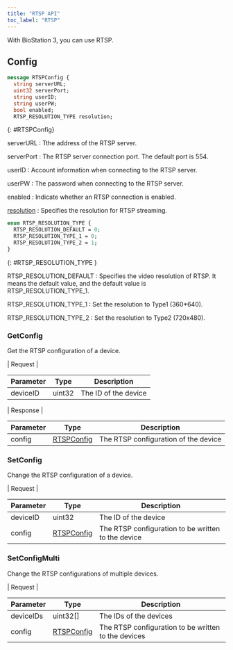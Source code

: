 ```yaml
---
title: "RTSP API"
toc_label: "RTSP"
---
```


With BioStation 3, you can use RTSP.

## Config

```protobuf
message RTSPConfig {
  string serverURL;
  uint32 serverPort;
  string userID;
  string userPW;
  bool enabled;
  RTSP_RESOLUTION_TYPE resolution;
```
{: #RTSPConfig}

serverURL
: Tthe address of the RTSP server.

serverPort
: The RTSP server connection port. The default port is 554.

userID
: Account information when connecting to the RTSP server.

userPW
: The password when connecting to the RTSP server.

enabled
: Indicate whether an RTSP connection is enabled.

[resolution](#RTSP_RESOLUTION_TYPE)
: Specifies the resolution for RTSP streaming.

```protobuf
enum RTSP_RESOLUTION_TYPE {
  RTSP_RESOLUTION_DEFAULT = 0;
  RTSP_RESOLUTION_TYPE_1 = 0;
  RTSP_RESOLUTION_TYPE_2 = 1;
}
```
{: #RTSP_RESOLUTION_TYPE }

RTSP_RESOLUTION_DEFAULT
: Specifies the video resolution of RTSP. It means the default value, and the default value is RTSP_RESOLUTION_TYPE_1.

RTSP_RESOLUTION_TYPE_1
: Set the resolution to Type1 (360*640).

RTSP_RESOLUTION_TYPE_2
: Set the resolution to Type2 (720x480).

### GetConfig

Get the RTSP configuration of a device.

| Request |

| Parameter | Type | Description |
| --------- | ---- | ----------- |
| deviceID | uint32 | The ID of the device |

| Response |

| Parameter | Type | Description |
| --------- | ---- | ----------- |
| config | [RTSPConfig](#RTSPConfig) | The RTSP configuration of the device |

### SetConfig

Change the RTSP configuration of a device.

| Request |

| Parameter | Type | Description |
| --------- | ---- | ----------- |
| deviceID | uint32 | The ID of the device |
| config | [RTSPConfig](#RTSPConfig) | The RTSP configuration to be written to the device |


### SetConfigMulti

Change the RTSP configurations of multiple devices.

| Request |

| Parameter | Type | Description |
| --------- | ---- | ----------- |
| deviceIDs | uint32[] | The IDs of the devices |
| config | [RTSPConfig](#RTSPConfig) | The RTSP configuration to be written to the devices |

